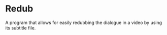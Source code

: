 # Redub

A program that allows for easily redubbing the dialogue in a video by using
its subtitle file.
